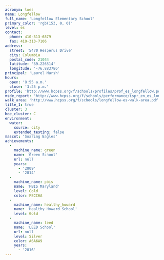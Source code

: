 ```yaml
---
acronym: loes
name: Longfellow
full_name: 'Longfellow Elementary School'
primary_color: 'rgb(153, 0, 0)'
level: es
contact:
  phone: 410-313-6879
  fax: 410-313-7106
address:
  street: '5470 Hesperus Drive'
  city: Columbia
  postal_code: 21044
  latitude: '39.226514'
  longitude: '-76.883786'
principal: 'Laurel Marsh'
hours:
  open: '8:55 a.m.'
  close: '3:25 p.m.'
profile: 'http://www.hcpss.org/f/schools/profiles/prof_es_longfellow.pdf'
msde_report: 'http://www.hcpss.org/f/schools/performance/ispr_en_es_longfellow.pdf'
walk_area: 'http://www.hcpss.org/f/schools/longfellow-es-walk-area.pdf'
title_1: true
cluster: 3
boe_cluster: C
environment:
  water:
    source: city
    extended_testing: false
mascot: 'Soaring Eagles'
achievements:
  -
    machine_name: green
    name: 'Green School'
    url: null
    years:
      - '2009'
      - '2014'
  -
    machine_name: pbis
    name: 'PBIS Maryland'
    level: Gold
    color: FECC6A
  -
    machine_name: healthy_howard
    name: 'Healthy Howard School'
    level: Gold
  -
    machine_name: leed
    name: 'LEED School'
    url: null
    level: Silver
    color: A6A6A9
    years:
      - '2016'
---
```

